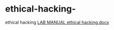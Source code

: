 # ethical-hacking-
ethical hacking 
[LAB MANUAL ethical hacking.docx](https://github.com/Nancyisrael/ethical-hacking-/files/10799809/LAB.MANUAL.ethical.hacking.docx)
